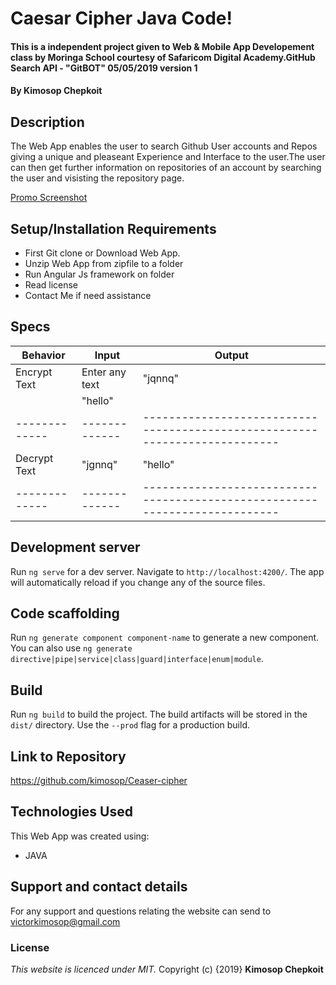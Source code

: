 # Caesar Cipher Java Code!


#### This is a independent project given to Web & Mobile App Developement class by Moringa School courtesy of Safaricom Digital Academy.GitHub Search API - "GitBOT"   05/05/2019 version 1

#### By **Kimosop Chepkoit**

## Description
The Web App enables the user to search Github User accounts and Repos giving a unique and pleaseant Experience and Interface to the user.The user can then get further information on repositories of an account by searching the user and visisting the repository page.

[Promo Screenshot](https://gmogaka.github.io/githubApp/Screenshot.png)

## Setup/Installation Requirements
* First Git clone or Download Web App.
* Unzip Web App from zipfile to a folder
* Run Angular Js framework on folder
* Read license
* Contact Me if need assistance


## Specs

|    Behavior   |     Input     |    Output                                                                  |
| ------------- | ------------- | ---------------------------------------------------------------------------|
| Encrypt Text  | Enter any text|     "jqnnq"                                                                |
|               |   "hello"     |                                                                            |
| ------------- | ------------- | ---------------------------------------------------------------------------|
| Decrypt Text  |   "jgnnq"     |     "hello"                                                                |
| ------------- | ------------- | ---------------------------------------------------------------------------|

## Development server

Run `ng serve` for a dev server. Navigate to `http://localhost:4200/`. The app will automatically reload if you change any of the source files.

## Code scaffolding

Run `ng generate component component-name` to generate a new component. You can also use `ng generate directive|pipe|service|class|guard|interface|enum|module`.

## Build

Run `ng build` to build the project. The build artifacts will be stored in the `dist/` directory. Use the `--prod` flag for a production build.


## Link to Repository
https://github.com/kimosop/Ceaser-cipher


## Technologies Used
This Web App was created using:
* JAVA

## Support and contact details
For any support and questions relating the website can send to victorkimosop@gmail.com

### License
*This website is licenced under MIT.*
Copyright (c) {2019} **Kimosop Chepkoit**

